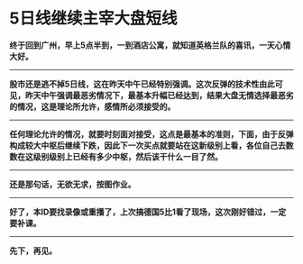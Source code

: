 5日线继续主宰大盘短线
====

			

**终于回到广州，早上5点半到，一到酒店公寓，就知道英格兰队的喜讯，一天心情大好。**

** **

**股市还是逃不掉5日线，这在昨天中午已经特别强调。这次反弹的技术性由此可见，昨天中午强调最恶劣情况下，最基本升幅已经达到，结果大盘无情选择最恶劣的情况，这是理论所允许，感情所必须接受的。**

** **

**任何理论允许的情况，就要时刻面对接受，这点是最基本的准则，下面，由于反弹构成较大中枢后继续下跌，因此下一次买点就要站在这新级别上看，各位自己去数数在这级别级别上已经有多少中枢，然后该干什么一目了然。**

** **

**还是那句话，无欲无求，按图作业。**

** **

**好了，本ID要找录像或重播了，上次搞德国5比1看了现场，这次刚好错过，一定要补课。**

** **

**先下，再见。**
